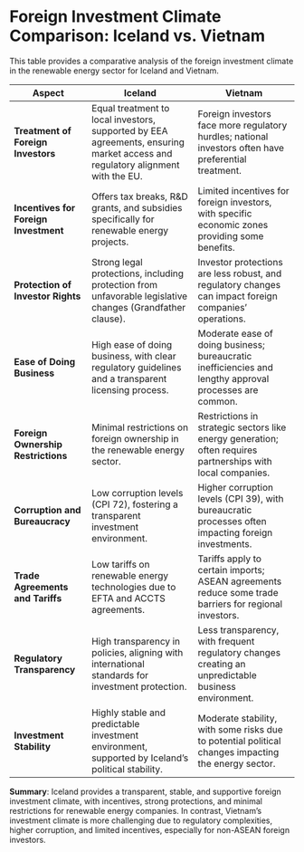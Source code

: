 
# Foreign Investment Climate Comparison: Iceland vs. Vietnam

This table provides a comparative analysis of the foreign investment climate in the renewable energy sector for Iceland and Vietnam.

| **Aspect**                                      | **Iceland**                                                                                                  | **Vietnam**                                                                                                     |
|-------------------------------------------------|--------------------------------------------------------------------------------------------------------------|---------------------------------------------------------------------------------------------------------------|
| **Treatment of Foreign Investors**              | Equal treatment to local investors, supported by EEA agreements, ensuring market access and regulatory alignment with the EU. | Foreign investors face more regulatory hurdles; national investors often have preferential treatment.         |
| **Incentives for Foreign Investment**           | Offers tax breaks, R&D grants, and subsidies specifically for renewable energy projects.                     | Limited incentives for foreign investors, with specific economic zones providing some benefits.               |
| **Protection of Investor Rights**               | Strong legal protections, including protection from unfavorable legislative changes (Grandfather clause).    | Investor protections are less robust, and regulatory changes can impact foreign companies’ operations.        |
| **Ease of Doing Business**                      | High ease of doing business, with clear regulatory guidelines and a transparent licensing process.           | Moderate ease of doing business; bureaucratic inefficiencies and lengthy approval processes are common.       |
| **Foreign Ownership Restrictions**              | Minimal restrictions on foreign ownership in the renewable energy sector.                                     | Restrictions in strategic sectors like energy generation; often requires partnerships with local companies.   |
| **Corruption and Bureaucracy**                  | Low corruption levels (CPI 72), fostering a transparent investment environment.                              | Higher corruption levels (CPI 39), with bureaucratic processes often impacting foreign investments.          |
| **Trade Agreements and Tariffs**                | Low tariffs on renewable energy technologies due to EFTA and ACCTS agreements.                               | Tariffs apply to certain imports; ASEAN agreements reduce some trade barriers for regional investors.        |
| **Regulatory Transparency**                     | High transparency in policies, aligning with international standards for investment protection.               | Less transparency, with frequent regulatory changes creating an unpredictable business environment.           |
| **Investment Stability**                        | Highly stable and predictable investment environment, supported by Iceland’s political stability.            | Moderate stability, with some risks due to potential political changes impacting the energy sector.           |

**Summary**: Iceland provides a transparent, stable, and supportive foreign investment climate, with incentives, strong protections, and minimal restrictions for renewable energy companies. In contrast, Vietnam’s investment climate is more challenging due to regulatory complexities, higher corruption, and limited incentives, especially for non-ASEAN foreign investors.
